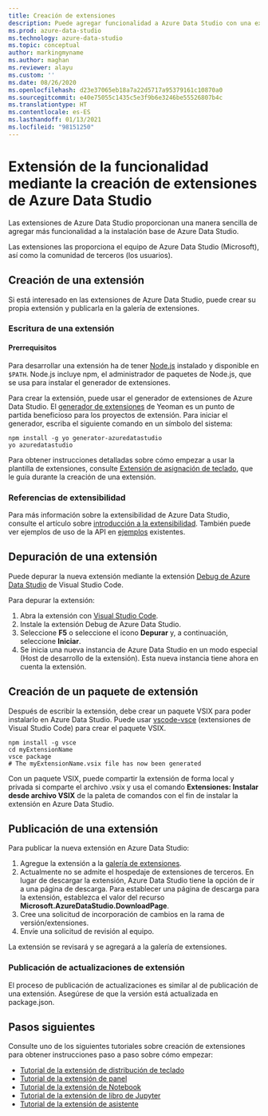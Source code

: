 ```yaml
---
title: Creación de extensiones
description: Puede agregar funcionalidad a Azure Data Studio con una extensión. Aprenda a crear una extensión y a publicarla en la galería de extensiones.
ms.prod: azure-data-studio
ms.technology: azure-data-studio
ms.topic: conceptual
author: markingmyname
ms.author: maghan
ms.reviewer: alayu
ms.custom: ''
ms.date: 08/26/2020
ms.openlocfilehash: d23e37065eb18a7a22d5717a95379161c10870a0
ms.sourcegitcommit: e40e75055c1435c5e3f9b6e3246be55526807b4c
ms.translationtype: HT
ms.contentlocale: es-ES
ms.lasthandoff: 01/13/2021
ms.locfileid: "98151250"
---
```

# <a name="extend-functionality-by-creating-azure-data-studio-extensions"></a>Extensión de la funcionalidad mediante la creación de extensiones de Azure Data Studio

Las extensiones de Azure Data Studio proporcionan una manera sencilla de agregar más funcionalidad a la instalación base de Azure Data Studio.

Las extensiones las proporciona el equipo de Azure Data Studio (Microsoft), así como la comunidad de terceros (los usuarios).

## <a name="author-an-extension"></a>Creación de una extensión

Si está interesado en las extensiones de Azure Data Studio, puede crear su propia extensión y publicarla en la galería de extensiones.

### <a name="write-an-extension"></a>Escritura de una extensión

#### <a name="prerequisites"></a>Prerrequisitos

Para desarrollar una extensión ha de tener [Node.js](https://nodejs.org/) instalado y disponible en `$PATH`. Node.js incluye npm, el administrador de paquetes de Node.js, que se usa para instalar el generador de extensiones.

Para crear la extensión, puede usar el generador de extensiones de Azure Data Studio. El [generador de extensiones](https://www.npmjs.com/package/generator-azuredatastudio) de Yeoman es un punto de partida beneficioso para los proyectos de extensión. Para iniciar el generador, escriba el siguiente comando en un símbolo del sistema:

```console
npm install -g yo generator-azuredatastudio
yo azuredatastudio
```

Para obtener instrucciones detalladas sobre cómo empezar a usar la plantilla de extensiones, consulte [Extensión de asignación de teclado](keymap-extension.md), que le guía durante la creación de una extensión.

### <a name="extensibility-references"></a>Referencias de extensibilidad

Para más información sobre la extensibilidad de Azure Data Studio, consulte el artículo sobre [introducción a la extensibilidad](../extensibility.md). También puede ver ejemplos de uso de la API en [ejemplos](https://github.com/Microsoft/azuredatastudio/tree/main/samples) existentes.

## <a name="debug-an-extension"></a>Depuración de una extensión

Puede depurar la nueva extensión mediante la extensión [Debug de Azure Data Studio](https://github.com/kevcunnane/sqlops-debug) de Visual Studio Code.

Para depurar la extensión:

1. Abra la extensión con [Visual Studio Code](https://code.visualstudio.com/).
2. Instale la extensión Debug de Azure Data Studio.
3. Seleccione **F5** o seleccione el icono **Depurar** y, a continuación, seleccione **Iniciar**.
4. Se inicia una nueva instancia de Azure Data Studio en un modo especial (Host de desarrollo de la extensión). Esta nueva instancia tiene ahora en cuenta la extensión.

## <a name="create-an-extension-package"></a>Creación de un paquete de extensión

Después de escribir la extensión, debe crear un paquete VSIX para poder instalarlo en Azure Data Studio. Puede usar [vscode-vsce](https://github.com/Microsoft/vscode-vsce) (extensiones de Visual Studio Code) para crear el paquete VSIX.

```console
npm install -g vsce
cd myExtensionName
vsce package
# The myExtensionName.vsix file has now been generated
```

Con un paquete VSIX, puede compartir la extensión de forma local y privada si comparte el archivo .vsix y usa el comando **Extensiones: Instalar desde archivo VSIX** de la paleta de comandos con el fin de instalar la extensión en Azure Data Studio.

## <a name="publish-an-extension"></a>Publicación de una extensión

Para publicar la nueva extensión en Azure Data Studio:

1. Agregue la extensión a la [galería de extensiones](https://github.com/Microsoft/azuredatastudio/blob/release/extensions/extensionsGallery.json).
2. Actualmente no se admite el hospedaje de extensiones de terceros. En lugar de descargar la extensión, Azure Data Studio tiene la opción de ir a una página de descarga. Para establecer una página de descarga para la extensión, establezca el valor del recurso **Microsoft.AzureDataStudio.DownloadPage**.
3. Cree una solicitud de incorporación de cambios en la rama de versión/extensiones.
4. Envíe una solicitud de revisión al equipo.

La extensión se revisará y se agregará a la galería de extensiones.

### <a name="publish-extension-updates"></a>Publicación de actualizaciones de extensión

El proceso de publicación de actualizaciones es similar al de publicación de una extensión. Asegúrese de que la versión está actualizada en package.json.

## <a name="next-steps"></a>Pasos siguientes

Consulte uno de los siguientes tutoriales sobre creación de extensiones para obtener instrucciones paso a paso sobre cómo empezar:

- [Tutorial de la extensión de distribución de teclado](keymap-extension.md)
- [Tutorial de la extensión de panel](dashboard-extension.md)
- [Tutorial de la extensión de Notebook](notebook-extension.md)
- [Tutorial de la extensión de libro de Jupyter](jupyter-book-extension.md)
- [Tutorial de la extensión de asistente](wizard-extension.md)
